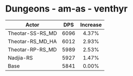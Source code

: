 # Dungeons - am-as - venthyr
| Actor | DPS | Increase |
|---|:---:|:---:|
|Theotar-SS-RS_MD|6096|4.37%|
|Theotar-RS_MD_HA|6012|2.93%|
|Theotar-RP-RS_MD|5989|2.53%|
|Nadjia-RS|5927|1.47%|
|Base|5841|0.00%|
